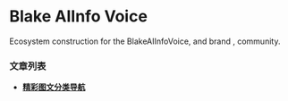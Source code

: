 # Blake AIInfo Voice
Ecosystem construction for the BlakeAIInfoVoice, and brand , community.

### 文章列表

- **[精彩图文分类导航](Article/README.md)**
